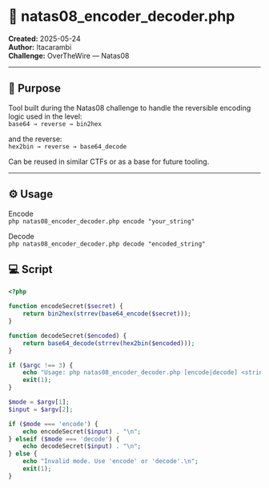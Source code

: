 # 🔐 natas08_encoder_decoder.php

**Created:** 2025-05-24  
**Author:** Itacarambi  
**Challenge:** OverTheWire — Natas08  

---

## 🎯 Purpose

Tool built during the Natas08 challenge to handle the reversible encoding logic used in the level:   
`base64 → reverse → bin2hex`

and the reverse:   
`hex2bin → reverse → base64_decode`

Can be reused in similar CTFs or as a base for future tooling.

---

## ⚙️ Usage

Encode   
`php natas08_encoder_decoder.php encode "your_string"`

Decode   
`php natas08_encoder_decoder.php decode "encoded_string"`


## 💻 Script

```php
<?php

function encodeSecret($secret) {
    return bin2hex(strrev(base64_encode($secret)));
}

function decodeSecret($encoded) {
    return base64_decode(strrev(hex2bin($encoded)));
}

if ($argc !== 3) {
    echo "Usage: php natas08_encoder_decoder.php [encode|decode] <string>\n";
    exit(1);
}

$mode = $argv[1];
$input = $argv[2];

if ($mode === 'encode') {
    echo encodeSecret($input) . "\n";
} elseif ($mode === 'decode') {
    echo decodeSecret($input) . "\n";
} else {
    echo "Invalid mode. Use 'encode' or 'decode'.\n";
    exit(1);
}
```
